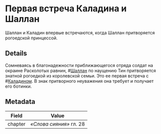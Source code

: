 # Первая встреча Каладина и Шаллан
Шаллан и Каладин впервые встречаются, когда Шаллан притворяется рогоедской принцессой.

## Details
Сомневаясь в благонадежности приближающегося отряда солдат на окраине Расколотых равнин, #[Шаллан](characters/shallan) по наущению Тин притворяется знатной рогоедкой из королевской семьи. Это ее первая встреча с #[Каладином](characters/kaladin). В знак притворного неуважения она требует и получает его ботинки.

## Metadata
| Field | Value |
| ----- | ----- |
| chapter | *«Слова сияния»* гл. 28 |
